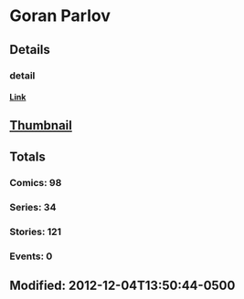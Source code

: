 # Goran  Parlov 
## Details
### detail
#### [Link](http://marvel.com/comics/creators/674/goran_parlov?utm_campaign=apiRef&utm_source=225578a89fc76f3d20fbffda5d17a88d)
## [Thumbnail](http://i.annihil.us/u/prod/marvel/i/mg/2/90/4bc5a6dedbe78.jpg)
## Totals
### Comics: 98
### Series: 34
### Stories: 121
### Events: 0
## Modified: 2012-12-04T13:50:44-0500